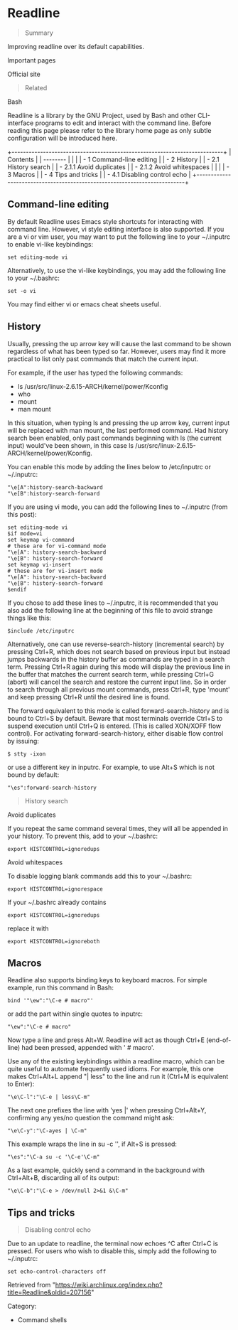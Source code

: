 Readline
========

> Summary

Improving readline over its default capabilities.

Important pages

Official site

> Related

Bash

Readline is a library by the GNU Project, used by Bash and other
CLI-interface programs to edit and interact with the command line.
Before reading this page please refer to the library home page as only
subtle configuration will be introduced here.

+--------------------------------------------------------------------------+
| Contents                                                                 |
| --------                                                                 |
|                                                                          |
| -   1 Command-line editing                                               |
| -   2 History                                                            |
|     -   2.1 History search                                               |
|         -   2.1.1 Avoid duplicates                                       |
|         -   2.1.2 Avoid whitespaces                                      |
|                                                                          |
| -   3 Macros                                                             |
| -   4 Tips and tricks                                                    |
|     -   4.1 Disabling control echo                                       |
+--------------------------------------------------------------------------+

Command-line editing
--------------------

By default Readline uses Emacs style shortcuts for interacting with
command line. However, vi style editing interface is also supported. If
you are a vi or vim user, you may want to put the following line to your
~/.inputrc to enable vi-like keybindings:

    set editing-mode vi

Alternatively, to use the vi-like keybindings, you may add the following
line to your ~/.bashrc:

    set -o vi

You may find either vi or emacs cheat sheets useful.

History
-------

Usually, pressing the up arrow key will cause the last command to be
shown regardless of what has been typed so far. However, users may find
it more practical to list only past commands that match the current
input.

For example, if the user has typed the following commands:

-   ls /usr/src/linux-2.6.15-ARCH/kernel/power/Kconfig
-   who
-   mount
-   man mount

In this situation, when typing ls and pressing the up arrow key, current
input will be replaced with man mount, the last performed command. Had
history search been enabled, only past commands beginning with ls (the
current input) would've been shown, in this case
ls /usr/src/linux-2.6.15-ARCH/kernel/power/Kconfig.

You can enable this mode by adding the lines below to /etc/inputrc or
~/.inputrc:

    "\e[A":history-search-backward
    "\e[B":history-search-forward

If you are using vi mode, you can add the following lines to ~/.inputrc
(from this post):

    set editing-mode vi
    $if mode=vi
    set keymap vi-command
    # these are for vi-command mode
    "\e[A": history-search-backward
    "\e[B": history-search-forward
    set keymap vi-insert
    # these are for vi-insert mode
    "\e[A": history-search-backward
    "\e[B": history-search-forward
    $endif

If you chose to add these lines to ~/.inputrc, it is recommended that
you also add the following line at the beginning of this file to avoid
strange things like this:

    $include /etc/inputrc

Alternatively, one can use reverse-search-history (incremental search)
by pressing Ctrl+R, which does not search based on previous input but
instead jumps backwards in the history buffer as commands are typed in a
search term. Pressing Ctrl+R again during this mode will display the
previous line in the buffer that matches the current search term, while
pressing Ctrl+G (abort) will cancel the search and restore the current
input line. So in order to search through all previous mount commands,
press Ctrl+R, type 'mount' and keep pressing Ctrl+R until the desired
line is found.

The forward equivalent to this mode is called forward-search-history and
is bound to Ctrl+S by default. Beware that most terminals override
Ctrl+S to suspend execution until Ctrl+Q is entered. (This is called
XON/XOFF flow control). For activating forward-search-history, either
disable flow control by issuing:

    $ stty -ixon

or use a different key in inputrc. For example, to use Alt+S which is
not bound by default:

    "\es":forward-search-history

> History search

Avoid duplicates

If you repeat the same command several times, they will all be appended
in your history. To prevent this, add to your ~/.bashrc:

    export HISTCONTROL=ignoredups

Avoid whitespaces

To disable logging blank commands add this to your ~/.bashrc:

    export HISTCONTROL=ignorespace

If your ~/.bashrc already contains

    export HISTCONTROL=ignoredups

replace it with

    export HISTCONTROL=ignoreboth

Macros
------

Readline also supports binding keys to keyboard macros. For simple
example, run this command in Bash:

    bind '"\ew":"\C-e # macro"'

or add the part within single quotes to inputrc:

    "\ew":"\C-e # macro"

Now type a line and press Alt+W. Readline will act as though Ctrl+E
(end-of-line) had been pressed, appended with ' # macro'.

Use any of the existing keybindings within a readline macro, which can
be quite useful to automate frequently used idioms. For example, this
one makes Ctrl+Alt+L append "| less" to the line and run it (Ctrl+M is
equivalent to Enter):

    "\e\C-l":"\C-e | less\C-m"

The next one prefixes the line with 'yes |' when pressing Ctrl+Alt+Y,
confirming any yes/no question the command might ask:

    "\e\C-y":"\C-ayes | \C-m"

This example wraps the line in su -c '', if Alt+S is pressed:

    "\es":"\C-a su -c '\C-e'\C-m"

As a last example, quickly send a command in the background with
Ctrl+Alt+B, discarding all of its output:

    "\e\C-b":"\C-e > /dev/null 2>&1 &\C-m"

Tips and tricks
---------------

> Disabling control echo

Due to an update to readline, the terminal now echoes ^C after Ctrl+C is
pressed. For users who wish to disable this, simply add the following to
~/.inputrc:

    set echo-control-characters off

Retrieved from
"https://wiki.archlinux.org/index.php?title=Readline&oldid=207156"

Category:

-   Command shells
